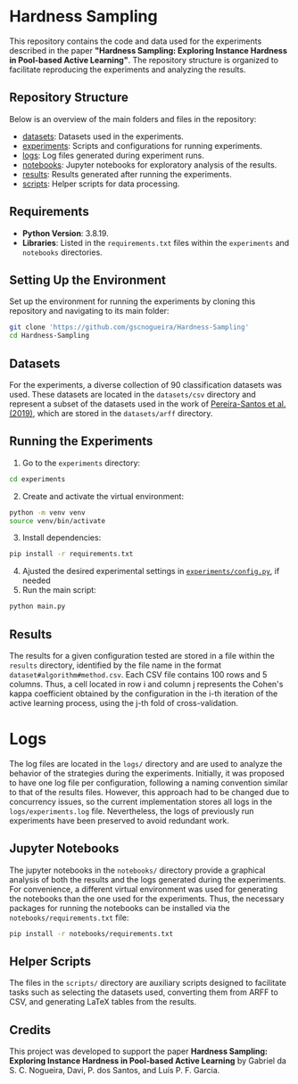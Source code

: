 # Hardness Sampling

This repository contains the code and data used for the experiments described in the paper **"Hardness Sampling: Exploring Instance Hardness in Pool-based Active Learning"**. 
The repository structure is organized to facilitate reproducing the experiments and analyzing the results.

## Repository Structure

Below is an overview of the main folders and files in the repository:
- [datasets](datasets/): Datasets used in the experiments.
- [experiments](experiments/): Scripts and configurations for running experiments.
- [logs](logs/): Log files generated during experiment runs.
- [notebooks](notebooks/): Jupyter notebooks for exploratory analysis of the results.
- [results](results/): Results generated after running the experiments.
- [scripts](scripts/): Helper scripts for data processing.

## Requirements

- **Python Version**: 3.8.19.
- **Libraries**: Listed in the `requirements.txt` files within the `experiments` and `notebooks` directories.

## Setting Up the Environment

Set up the environment for running the experiments by cloning this repository and navigating to its main folder:

```bash
git clone 'https://github.com/gscnogueira/Hardness-Sampling'
cd Hardness-Sampling
```

## Datasets


For the experiments, a diverse collection of 90 classification datasets was used. These datasets are located in the `datasets/csv` directory and represent a subset of the datasets used in the work of [Pereira-Santos et al. (2019)](https://doi.org/10.1016/j.neucom.2017.05.105), which are stored in the `datasets/arff` directory.

## Running the Experiments

1. Go to the `experiments` directory:
```bash
cd experiments
```
2. Create and activate the virtual environment:
```bash
python -m venv venv
source venv/bin/activate
```
3. Install dependencies:
```bash
pip install -r requirements.txt
```
4. Ajusted the desired experimental settings in [`experiments/config.py`](experiments/config.py), if needed
5. Run the main script:
```bash
python main.py
```

## Results

The results for a given configuration tested are stored in a file within the `results` directory, identified by the file name in the format `dataset#algorithm#method.csv`.
Each CSV file contains 100 rows and 5 columns.
Thus, a cell located in row i and column j represents the Cohen's kappa coefficient obtained by the configuration in the i-th iteration of the active learning process, using the j-th fold of cross-validation.

# Logs


The log files are located in the `logs/` directory and are used to analyze the behavior of the strategies during the experiments.
Initially, it was proposed to have one log file per configuration, following a naming convention similar to that of the results files.
However, this approach had to be changed due to concurrency issues, so the current implementation stores all logs in the `logs/experiments.log` file.
Nevertheless, the logs of previously run experiments have been preserved to avoid redundant work.

## Jupyter Notebooks

The jupyter notebooks in the `notebooks/` directory provide a graphical analysis of both the results and the logs generated during the experiments.
For convenience, a different virtual environment was used for generating the notebooks than the one used for the experiments.
Thus, the necessary packages for running the notebooks can be installed via the `notebooks/requirements.txt` file:

```bash
pip install -r notebooks/requirements.txt
```

## Helper Scripts

The files in the `scripts/` directory are auxiliary scripts designed to facilitate tasks such as selecting the datasets used, converting them from ARFF to CSV, and generating LaTeX tables from the results.

## Credits

This project was developed to support the paper **Hardness Sampling: Exploring Instance Hardness in Pool-based Active Learning** by Gabriel da S. C. Nogueira, Davi, P. dos Santos, and Luís P. F. Garcia.
